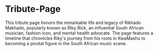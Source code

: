 # Tribute-Page
This tribute page honors the remarkable life and legacy of Rikhado Makhado, popularly known as Riky Rick, an influential South African musician, fashion icon, and mental health advocate. The page features a timeline that chronicles Riky's journey from his roots in KwaMashu to becoming a pivotal figure in the South African music scene.
